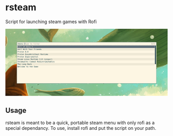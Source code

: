 # rsteam
Script for launching steam games with Rofi

![rsteam example](example.png)
## Usage
rsteam is meant to be a quick, portable steam menu with only rofi as a special dependancy. To use, install rofi and put the script on your path. 


